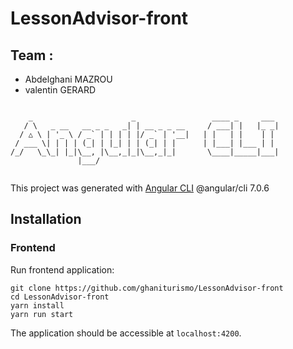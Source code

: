 # LessonAdvisor-front

## Team :
 - Abdelghani MAZROU
 - valentin GERARD

```

    _                      _                 ____ _     ___
   / \   _ __   __ _ _   _| | __ _ _ __     / ___| |   |_ _|
  / △ \ | '_ \ / _` | | | | |/ _` | '__|   | |   | |    | |
 / ___ \| | | | (_| | |_| | | (_| | |      | |___| |___ | |
/_/   \_\_| |_|\__, |\__,_|_|\__,_|_|       \____|_____|___|
               |___/


```
This project was generated with [Angular CLI](https://github.com/angular/angular-cli) @angular/cli 7.0.6

## Installation


### Frontend

Run frontend application:
```
git clone https://github.com/ghaniturismo/LessonAdvisor-front
cd LessonAdvisor-front
yarn install
yarn run start
```
The application should be accessible at `localhost:4200`.
